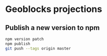 # Geoblocks projections

## Publish a new version to npm

```bash
npm version patch
npm publish
git push --tags origin master
```
